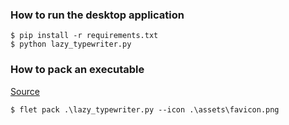 ### How to run the desktop application
```
$ pip install -r requirements.txt
$ python lazy_typewriter.py
```

### How to pack an executable

[Source](https://flet.dev/docs/guides/python/packaging-desktop-app/#using-ci-for-multi-platform-packaging)

```
$ flet pack .\lazy_typewriter.py --icon .\assets\favicon.png
```